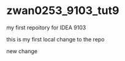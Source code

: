 # zwan0253_9103_tut9
my first repoitory for IDEA 9103

this is my first local change to the repo

new change